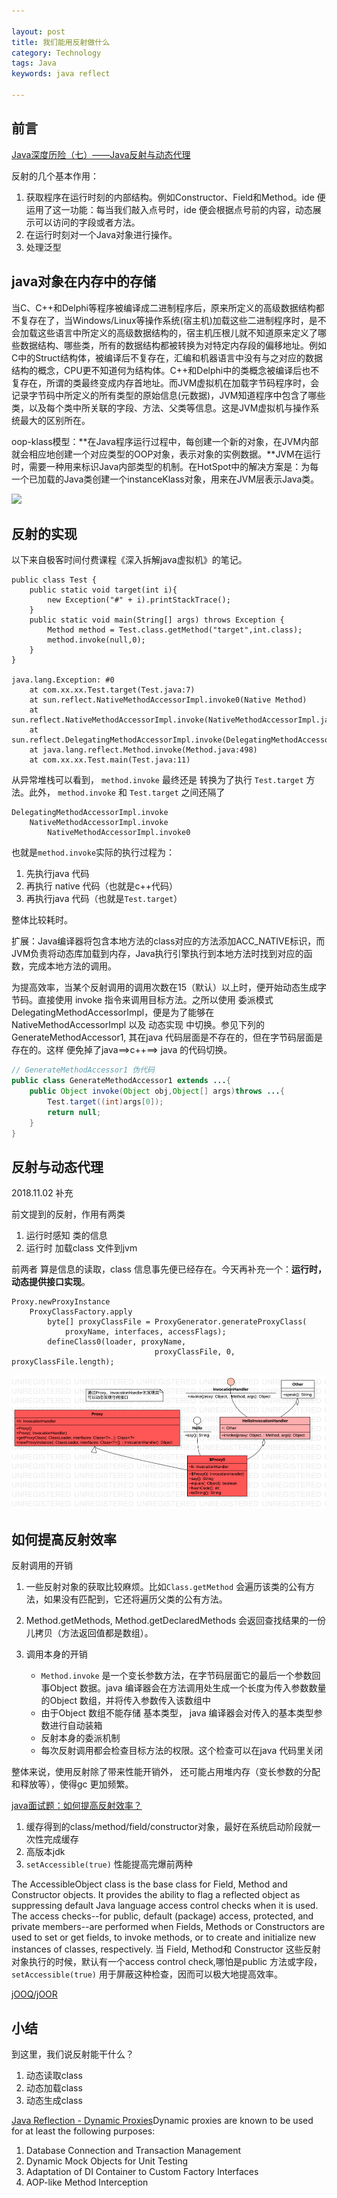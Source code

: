 ```yaml
---

layout: post
title: 我们能用反射做什么
category: Technology
tags: Java
keywords: java reflect

---
```


## 前言

[Java深度历险（七）——Java反射与动态代理](http://www.infoq.com/cn/articles/cf-java-reflection-dynamic-proxy)

反射的几个基本作用：

1. 获取程序在运行时刻的内部结构。例如Constructor、Field和Method。ide 便运用了这一功能：每当我们敲入点号时，ide 便会根据点号前的内容，动态展示可以访问的字段或者方法。 
2. 在运行时刻对一个Java对象进行操作。
3. 处理泛型

## java对象在内存中的存储

当C、C++和Delphi等程序被编译成二进制程序后，原来所定义的高级数据结构都不复存在了，当Windows/Linux等操作系统(宿主机)加载这些二进制程序时，是不会加载这些语言中所定义的高级数据结构的，宿主机压根儿就不知道原来定义了哪些数据结构、哪些类，所有的数据结构都被转换为对特定内存段的偏移地址。例如C中的Struct结构体，被编译后不复存在，汇编和机器语言中没有与之对应的数据结构的概念，CPU更不知道何为结构体。C++和Delphi中的类概念被编译后也不复存在，所谓的类最终变成内存首地址。而JVM虚拟机在加载字节码程序时，会记录字节码中所定义的所有类型的原始信息(元数据)，JVM知道程序中包含了哪些类，以及每个类中所关联的字段、方法、父类等信息。这是JVM虚拟机与操作系统最大的区别所在。

oop-klass模型：**在Java程序运行过程中，每创建一个新的对象，在JVM内部就会相应地创建一个对应类型的OOP对象，表示对象的实例数据。**JVM在运行时，需要一种用来标识Java内部类型的机制。在HotSpot中的解决方案是：为每一个已加载的Java类创建一个instanceKlass对象，用来在JVM层表示Java类。

![](/public/upload/java/oop_kclass_model.png)

## 反射的实现

以下来自极客时间付费课程《深入拆解java虚拟机》的笔记。

	public class Test {
	    public static void target(int i){
	        new Exception("#" + i).printStackTrace();
	    }
	    public static void main(String[] args) throws Exception {
	        Method method = Test.class.getMethod("target",int.class);
	        method.invoke(null,0);
	    }
	}

	java.lang.Exception: #0
		at com.xx.xx.Test.target(Test.java:7)
		at sun.reflect.NativeMethodAccessorImpl.invoke0(Native Method)
		at sun.reflect.NativeMethodAccessorImpl.invoke(NativeMethodAccessorImpl.java:62)
		at sun.reflect.DelegatingMethodAccessorImpl.invoke(DelegatingMethodAccessorImpl.java:43)
		at java.lang.reflect.Method.invoke(Method.java:498)
		at com.xx.xx.Test.main(Test.java:11)
		

从异常堆栈可以看到， 	`method.invoke` 最终还是 转换为了执行 `Test.target` 方法。此外， 	`method.invoke` 和 `Test.target` 之间还隔了 

	DelegatingMethodAccessorImpl.invoke
		NativeMethodAccessorImpl.invoke
			NativeMethodAccessorImpl.invoke0

也就是`method.invoke`实际的执行过程为：

1. 先执行java 代码
2. 再执行 native 代码（也就是c++代码）
3. 再执行java 代码（也就是`Test.target`）

整体比较耗时。

扩展：Java编译器将包含本地方法的class对应的方法添加ACC_NATIVE标识，而JVM负责将动态库加载到内存，Java执行引擎执行到本地方法时找到对应的函数，完成本地方法的调用。

为提高效率，当某个反射调用的调用次数在15（默认）以上时，便开始动态生成字节码。直接使用 invoke 指令来调用目标方法。之所以使用 委派模式DelegatingMethodAccessorImpl，便是为了能够在 NativeMethodAccessorImpl 以及 动态实现 中切换。参见下列的GenerateMethodAccessor1, 其在java 代码层面是不存在的，但在字节码层面是存在的。这样 便免掉了java==>c++==> java 的代码切换。

```java
// GenerateMethodAccessor1 伪代码
public class GenerateMethodAccessor1 extends ...{
    public Object invoke(Object obj,Object[] args)throws ...{
        Test.target((int)args[0]);
        return null;
    }
}	
```		

## 反射与动态代理

2018.11.02 补充

前文提到的反射，作用有两类

1. 运行时感知 类的信息
2. 运行时 加载class 文件到jvm

前两者 算是信息的读取，class 信息事先便已经存在。今天再补充一个：**运行时，动态提供接口实现**。

```
Proxy.newProxyInstance
    ProxyClassFactory.apply
        byte[] proxyClassFile = ProxyGenerator.generateProxyClass(
            proxyName, interfaces, accessFlags);
        defineClass0(loader, proxyName,
                                proxyClassFile, 0, proxyClassFile.length);
```



![](/public/upload/java/java_dynamic_proxy.png)

## 如何提高反射效率

反射调用的开销

1. 一些反射对象的获取比较麻烦。比如`Class.getMethod` 会遍历该类的公有方法，如果没有匹配到，它还将遍历父类的公有方法。
2. Method.getMethods, Method.getDeclaredMethods 会返回查找结果的一份儿拷贝（方法返回值都是数组）。
3. 调用本身的开销

	* `Method.invoke` 是一个变长参数方法，在字节码层面它的最后一个参数回事Object 数据。java 编译器会在方法调用处生成一个长度为传入参数数量的Object 数组，并将传入参数传入该数组中
	* 由于Object 数组不能存储 基本类型， java 编译器会对传入的基本类型参数进行自动装箱
	* 反射本身的委派机制
	* 每次反射调用都会检查目标方法的权限。这个检查可以在java 代码里关闭

	
整体来说，使用反射除了带来性能开销外， 还可能占用堆内存（变长参数的分配和释放等），使得gc 更加频繁。

[java面试题：如何提高反射效率？](https://segmentfault.com/q/1010000003004720)

1. 缓存得到的class/method/field/constructor对象，最好在系统启动阶段就一次性完成缓存
2. 高版本jdk
3. `setAccessible(true)` 性能提高完爆前两种

The AccessibleObject class is the base class for Field, Method and
Constructor objects.  It provides the ability to flag a reflected
object as suppressing default Java language access control checks
when it is used.  The access checks--for public, default (package)
access, protected, and private members--are performed when Fields,
Methods or Constructors are used to set or get fields, to invoke
methods, or to create and initialize new instances of classes,
respectively. 当 Field, Method和 Constructor 这些反射对象执行的时候，默认有一个access control check,哪怕是public 方法或字段，`setAccessible(true)`
用于屏蔽这种检查，因而可以极大地提高效率。

[jOOQ/jOOR](https://github.com/jOOQ/jOOR)


## 小结

到这里，我们说反射能干什么？

1. 动态读取class
2. 动态加载class
3. 动态生成class

[Java Reflection - Dynamic Proxies](http://tutorials.jenkov.com/java-reflection/dynamic-proxies.html)Dynamic proxies are known to be used for at least the following purposes:

1. Database Connection and Transaction Management
2. Dynamic Mock Objects for Unit Testing
3. Adaptation of DI Container to Custom Factory Interfaces
4. AOP-like Method Interception
	
